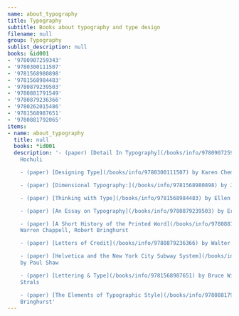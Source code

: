 ```yaml
---
name: about_typography
title: Typography
subtitle: Books about typography and type design
filename: null
group: Typography
sublist_description: null
books: &id001
- '9780907259343'
- '9780300111507'
- '9781568980898'
- '9781568984483'
- '9780879239503'
- '9780881791549'
- '9780879236366'
- '9780262015486'
- '9781568987651'
- '9780881792065'
items:
- name: about_typography
  title: null
  books: *id001
  description: '- (paper) [Detail In Typography](/books/info/9780907259343) by Jost
    Hochuli

    - (paper) [Designing Type](/books/info/9780300111507) by Karen Cheng

    - (paper) [Dimensional Typography:](/books/info/9781568980898) by J. Abbott Miller

    - (paper) [Thinking with Type](/books/info/9781568984483) by Ellen Lupton

    - (paper) [An Essay on Typography](/books/info/9780879239503) by Eric Gill

    - (paper) [A Short History of the Printed Word](/books/info/9780881791549) by
    Warren Chappell, Robert Bringhurst

    - (paper) [Letters of Credit](/books/info/9780879236366) by Walter Tracey

    - (paper) [Helvetica and the New York City Subway System](/books/info/9780262015486)
    by Paul Shaw

    - (paper) [Lettering & Type](/books/info/9781568987651) by Bruce Willen, Nolen
    Strals

    - (paper) [The Elements of Typographic Style](/books/info/9780881792065) by Robert
    Bringhurst'
---
```



